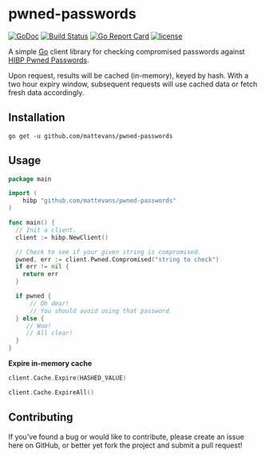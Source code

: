 # pwned-passwords

[![GoDoc](https://godoc.org/github.com/mattevans/pwned-passwords?status.svg)](https://godoc.org/github.com/mattevans/pwned-passwords)
[![Build Status](https://travis-ci.org/mattevans/pwned-passwords.svg?branch=master)](https://travis-ci.org/mattevans/pwned-passwords)
[![Go Report Card](https://goreportcard.com/badge/github.com/mattevans/pwned-passwords)](https://goreportcard.com/report/github.com/mattevans/pwned-passwords)
[![license](https://img.shields.io/github/license/mashape/apistatus.svg)](https://github.com/mattevans/pwned-passwords/blob/master/LICENSE)

A simple [Go](http://golang.org) client library for checking compromised passwords against [HIBP Pwned Passwords](https://haveibeenpwned.com/Passwords).

Upon request, results will be cached (in-memory), keyed by hash. With a two hour expiry window, subsequent requests will use cached data or fetch fresh data accordingly.

Installation
-----------------

`go get -u github.com/mattevans/pwned-passwords`

Usage
-----------------

```go
package main

import (
	hibp "github.com/mattevans/pwned-passwords"
)

func main() {
  // Init a client.
  client := hibp.NewClient()

  // Check to see if your given string is compromised.
  pwned, err := client.Pwned.Compromised("string to check")
  if err != nil {
    return err
  }

  if pwned {
      // Oh dear!
      // You should avoid using that password
  } else {
     // Woo!
     // All clear!
  }
}
```

**Expire in-memory cache**

```go
client.Cache.Expire(HASHED_VALUE)
```

```go
client.Cache.ExpireAll()
```

Contributing
-----------------
If you've found a bug or would like to contribute, please create an issue here on GitHub, or better yet fork the project and submit a pull request!
